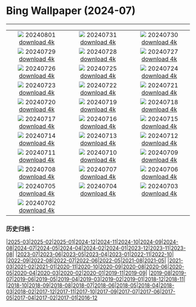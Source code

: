 # Bing Wallpaper (2024-07)
**************
| | | |
| :----: | :----: | :----: |
| ![](https://www.bing.com/th?id=OHR.KaptaiLake_EN-IN2191483743_1920x1080.jpg) 20240801 [download 4k](https://www.bing.com/th?id=OHR.KaptaiLake_EN-IN2191483743_UHD.jpg) | ![](https://www.bing.com/th?id=OHR.HoodoosBryce_EN-IN0026851942_1920x1080.jpg) 20240731 [download 4k](https://www.bing.com/th?id=OHR.HoodoosBryce_EN-IN0026851942_UHD.jpg) | ![](https://www.bing.com/th?id=OHR.GimignanoTuscany_EN-IN4247147407_1920x1080.jpg) 20240730 [download 4k](https://www.bing.com/th?id=OHR.GimignanoTuscany_EN-IN4247147407_UHD.jpg) |
| ![](https://www.bing.com/th?id=OHR.CorbettTigers_EN-IN5057550276_1920x1080.jpg) 20240729 [download 4k](https://www.bing.com/th?id=OHR.CorbettTigers_EN-IN5057550276_UHD.jpg) | ![](https://www.bing.com/th?id=OHR.BeachHutsSweden_EN-IN3846650845_1920x1080.jpg) 20240728 [download 4k](https://www.bing.com/th?id=OHR.BeachHutsSweden_EN-IN3846650845_UHD.jpg) | ![](https://www.bing.com/th?id=OHR.RhinelandVineyards_EN-IN4193963890_1920x1080.jpg) 20240727 [download 4k](https://www.bing.com/th?id=OHR.RhinelandVineyards_EN-IN4193963890_UHD.jpg) |
| ![](https://www.bing.com/th?id=OHR.KargilMemorial_EN-IN8142573327_1920x1080.jpg) 20240726 [download 4k](https://www.bing.com/th?id=OHR.KargilMemorial_EN-IN8142573327_UHD.jpg) | ![](https://www.bing.com/th?id=OHR.SmokyMountainTrail_EN-IN0121082113_1920x1080.jpg) 20240725 [download 4k](https://www.bing.com/th?id=OHR.SmokyMountainTrail_EN-IN0121082113_UHD.jpg) | ![](https://www.bing.com/th?id=OHR.SheepCousins_EN-IN5841559829_1920x1080.jpg) 20240724 [download 4k](https://www.bing.com/th?id=OHR.SheepCousins_EN-IN5841559829_UHD.jpg) |
| ![](https://www.bing.com/th?id=OHR.MethoniCastle_EN-IN6995431738_1920x1080.jpg) 20240723 [download 4k](https://www.bing.com/th?id=OHR.MethoniCastle_EN-IN6995431738_UHD.jpg) | ![](https://www.bing.com/th?id=OHR.ElloraCavesMH_EN-IN9734367387_1920x1080.jpg) 20240722 [download 4k](https://www.bing.com/th?id=OHR.ElloraCavesMH_EN-IN9734367387_UHD.jpg) | ![](https://www.bing.com/th?id=OHR.ZanzibarBoats_EN-IN4365742596_1920x1080.jpg) 20240721 [download 4k](https://www.bing.com/th?id=OHR.ZanzibarBoats_EN-IN4365742596_UHD.jpg) |
| ![](https://www.bing.com/th?id=OHR.MineralMoon_EN-IN9361063674_1920x1080.jpg) 20240720 [download 4k](https://www.bing.com/th?id=OHR.MineralMoon_EN-IN9361063674_UHD.jpg) | ![](https://www.bing.com/th?id=OHR.YoungJaguar_EN-IN3771958694_1920x1080.jpg) 20240719 [download 4k](https://www.bing.com/th?id=OHR.YoungJaguar_EN-IN3771958694_UHD.jpg) | ![](https://www.bing.com/th?id=OHR.MayotteCoral_EN-IN3541373607_1920x1080.jpg) 20240718 [download 4k](https://www.bing.com/th?id=OHR.MayotteCoral_EN-IN3541373607_UHD.jpg) |
| ![](https://www.bing.com/th?id=OHR.MedievalRothenburg_EN-IN3166503485_1920x1080.jpg) 20240717 [download 4k](https://www.bing.com/th?id=OHR.MedievalRothenburg_EN-IN3166503485_UHD.jpg) | ![](https://www.bing.com/th?id=OHR.HammockCamping_EN-IN2367011958_1920x1080.jpg) 20240716 [download 4k](https://www.bing.com/th?id=OHR.HammockCamping_EN-IN2367011958_UHD.jpg) | ![](https://www.bing.com/th?id=OHR.TateishiPark_EN-IN9733056165_1920x1080.jpg) 20240715 [download 4k](https://www.bing.com/th?id=OHR.TateishiPark_EN-IN9733056165_UHD.jpg) |
| ![](https://www.bing.com/th?id=OHR.SilkyShark_EN-IN8852758594_1920x1080.jpg) 20240714 [download 4k](https://www.bing.com/th?id=OHR.SilkyShark_EN-IN8852758594_UHD.jpg) | ![](https://www.bing.com/th?id=OHR.CappadociaRocks_EN-IN8308543174_1920x1080.jpg) 20240713 [download 4k](https://www.bing.com/th?id=OHR.CappadociaRocks_EN-IN8308543174_UHD.jpg) | ![](https://www.bing.com/th?id=OHR.RainierWildflowers_EN-IN6153414101_1920x1080.jpg) 20240712 [download 4k](https://www.bing.com/th?id=OHR.RainierWildflowers_EN-IN6153414101_UHD.jpg) |
| ![](https://www.bing.com/th?id=OHR.GangiSicily_EN-IN6038695994_1920x1080.jpg) 20240711 [download 4k](https://www.bing.com/th?id=OHR.GangiSicily_EN-IN6038695994_UHD.jpg) | ![](https://www.bing.com/th?id=OHR.CollaredAracari_EN-IN5723111528_1920x1080.jpg) 20240710 [download 4k](https://www.bing.com/th?id=OHR.CollaredAracari_EN-IN5723111528_UHD.jpg) | ![](https://www.bing.com/th?id=OHR.TalampayaNP_EN-IN9969060729_1920x1080.jpg) 20240709 [download 4k](https://www.bing.com/th?id=OHR.TalampayaNP_EN-IN9969060729_UHD.jpg) |
| ![](https://www.bing.com/th?id=OHR.NorwayBlueberries_EN-IN9622921626_1920x1080.jpg) 20240708 [download 4k](https://www.bing.com/th?id=OHR.NorwayBlueberries_EN-IN9622921626_UHD.jpg) | ![](https://www.bing.com/th?id=OHR.YenBaiTerraces_EN-IN9423003053_1920x1080.jpg) 20240707 [download 4k](https://www.bing.com/th?id=OHR.YenBaiTerraces_EN-IN9423003053_UHD.jpg) | ![](https://www.bing.com/th?id=OHR.ConwyRiver_EN-IN8974486695_1920x1080.jpg) 20240706 [download 4k](https://www.bing.com/th?id=OHR.ConwyRiver_EN-IN8974486695_UHD.jpg) |
| ![](https://www.bing.com/th?id=OHR.NoahBeach_EN-IN8682200105_1920x1080.jpg) 20240705 [download 4k](https://www.bing.com/th?id=OHR.NoahBeach_EN-IN8682200105_UHD.jpg) | ![](https://www.bing.com/th?id=OHR.KeralaSummer_EN-IN8339171901_1920x1080.jpg) 20240704 [download 4k](https://www.bing.com/th?id=OHR.KeralaSummer_EN-IN8339171901_UHD.jpg) | ![](https://www.bing.com/th?id=OHR.MeerkatManor_EN-IN8030536163_1920x1080.jpg) 20240703 [download 4k](https://www.bing.com/th?id=OHR.MeerkatManor_EN-IN8030536163_UHD.jpg) |
| ![](https://www.bing.com/th?id=OHR.ItalicaRuins_EN-IN7625105640_1920x1080.jpg) 20240702 [download 4k](https://www.bing.com/th?id=OHR.ItalicaRuins_EN-IN7625105640_UHD.jpg) |  |  |

### 历史归档：

|[2025-03](bing/2025-03/2025-03.md)|[2025-02](bing/2025-02/2025-02.md)|[2025-01](bing/2025-01/2025-01.md)|[2024-12](bing/2024-12/2024-12.md)|[2024-11](bing/2024-11/2024-11.md)|[2024-10](bing/2024-10/2024-10.md)|[2024-09](bing/2024-09/2024-09.md)|[2024-08](bing/2024-08/2024-08.md)|[2024-07](bing/2024-07/2024-07.md)|[2024-05](bing/2024-05/2024-05.md)|[2024-04](bing/2024-04/2024-04.md)|[2024-02](bing/2024-02/2024-02.md)|[2024-01](bing/2024-01/2024-01.md)|[2023-12](bing/2023-12/2023-12.md)|[2023-11](bing/2023-11/2023-11.md)|[2023-08](bing/2023-08/2023-08.md)|
|[2023-07](bing/2023-07/2023-07.md)|[2023-06](bing/2023-06/2023-06.md)|[2023-05](bing/2023-05/2023-05.md)|[2023-04](bing/2023-04/2023-04.md)|[2023-01](bing/2023-01/2023-01.md)|[2022-11](bing/2022-11/2022-11.md)|[2022-10](bing/2022-10/2022-10.md)|
|[2022-09](bing/2022-09/2022-09.md)|[2022-08](bing/2022-08/2022-08.md)|[2022-07](bing/2022-07/2022-07.md)|[2022-06](bing/2022-06/2022-06.md)|[2022-05](bing/2022-05/2022-05.md)|[2021-08](bing/2021-08/2021-08.md)|[2021-05](bing/2021-05/2021-05.md)|
|[2021-03](bing/2021-03/2021-03.md)|[2021-02](bing/2021-02/2021-02.md)|[2021-01](bing/2021-01/2021-01.md)|[2020-11](bing/2020-11/2020-11.md)|[2020-10](bing/2020-10/2020-10.md)|[2020-09](bing/2020-09/2020-09.md)|[2020-08](bing/2020-08/2020-08.md)|[2020-06](bing/2020-06/2020-06.md)|[2020-05](bing/2020-05/2020-05.md)|[2020-04](bing/2020-04/2020-04.md)|[2020-03](bing/2020-03/2020-03.md)|[2020-02](bing/2020-02/2020-02.md)|[2020-01](bing/2020-01/2020-01.md)|[2019-11](bing/2019-11/2019-11.md)|[2019-09](bing/2019-09/2019-09.md)|
|[2019-08](bing/2019-08/2019-08.md)|[2019-07](bing/2019-07/2019-07.md)|[2019-06](bing/2019-06/2019-06.md)|[2019-05](bing/2019-05/2019-05.md)|[2019-04](bing/2019-04/2019-04.md)|[2019-03](bing/2019-03/2019-03.md)|[2019-02](bing/2019-02/2019-02.md)|[2019-01](bing/2019-01/2019-01.md)|[2018-12](bing/2018-12/2018-12.md)|[2018-11](bing/2018-11/2018-11.md)|
|[2018-10](bing/2018-10/2018-10.md)|[2018-09](bing/2018-09/2018-09.md)|[2018-08](bing/2018-08/2018-08.md)|[2018-07](bing/2018-07/2018-07.md)|[2018-06](bing/2018-06/2018-06.md)|[2018-05](bing/2018-05/2018-05.md)|[2018-04](bing/2018-04/2018-04.md)|[2018-03](bing/2018-03/2018-03.md)|[2018-02](bing/2018-02/2018-02.md)|[2017-12](bing/2017-12/2017-12.md)|[2017-11](bing/2017-11/2017-11.md)|[2017-10](bing/2017-10/2017-10.md)|[2017-09](bing/2017-09/2017-09.md)|[2017-07](bing/2017-07/2017-07.md)|[2017-06](bing/2017-06/2017-06.md)|[2017-05](bing/2017-05/2017-05.md)|[2017-04](bing/2017-04/2017-04.md)|[2017-02](bing/2017-02/2017-02.md)|[2017-01](bing/2017-01/2017-01.md)|[2016-12](bing/2016-12/2016-12.md)